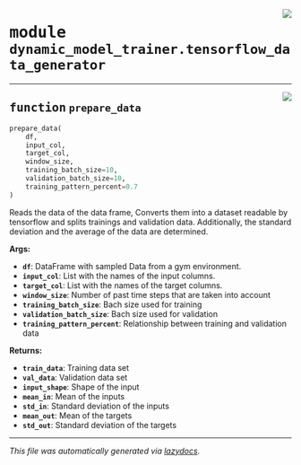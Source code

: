 <!-- markdownlint-disable -->

<a href="..\..\stable_baselines_model_based_rl\dynamic_model_trainer\tensorflow_data_generator.py#L0"><img align="right" style="float:right;" src="https://img.shields.io/badge/-source-cccccc?style=flat-square"></a>

# <kbd>module</kbd> `dynamic_model_trainer.tensorflow_data_generator`





---

<a href="..\..\stable_baselines_model_based_rl\dynamic_model_trainer\tensorflow_data_generator.py#L6"><img align="right" style="float:right;" src="https://img.shields.io/badge/-source-cccccc?style=flat-square"></a>

## <kbd>function</kbd> `prepare_data`

```python
prepare_data(
    df,
    input_col,
    target_col,
    window_size,
    training_batch_size=10,
    validation_batch_size=10,
    training_pattern_percent=0.7
)
```

Reads the data of the data frame, Converts them into a dataset readable by tensorflow and splits trainings and validation data. Additionally, the standard deviation and the average of the data are determined. 



**Args:**
 
 - <b>`df`</b>:  DataFrame with sampled Data from a gym environment. 
 - <b>`input_col`</b>:  List with the names of the input columns. 
 - <b>`target_col`</b>:  List with the names of the target columns. 
 - <b>`window_size`</b>:  Number of past time steps that are taken into account 
 - <b>`training_batch_size`</b>:  Bach size used for training 
 - <b>`validation_batch_size`</b>:  Bach size used for validation 
 - <b>`training_pattern_percent`</b>:  Relationship between training and validation data 



**Returns:**
 
 - <b>`train_data`</b>:  Training data set 
 - <b>`val_data`</b>:  Validation data set 
 - <b>`input_shape`</b>:  Shape of the input 
 - <b>`mean_in`</b>:  Mean of the inputs 
 - <b>`std_in`</b>:  Standard deviation of the inputs 
 - <b>`mean_out`</b>:  Mean of the targets 
 - <b>`std_out`</b>:  Standard deviation of the targets 




---

_This file was automatically generated via [lazydocs](https://github.com/ml-tooling/lazydocs)._
